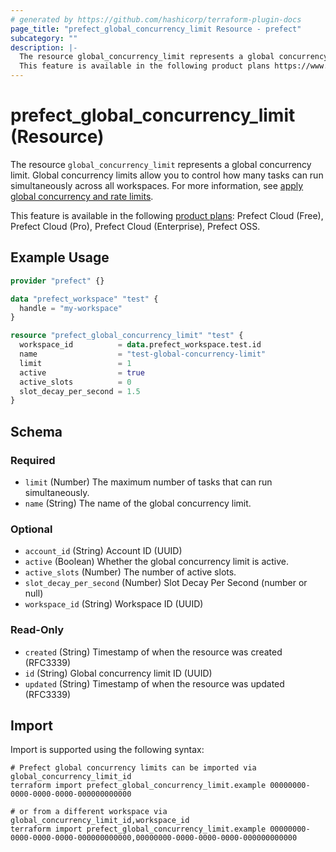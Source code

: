 ```yaml
---
# generated by https://github.com/hashicorp/terraform-plugin-docs
page_title: "prefect_global_concurrency_limit Resource - prefect"
subcategory: ""
description: |-
  The resource global_concurrency_limit represents a global concurrency limit. Global concurrency limits allow you to control how many tasks can run simultaneously across all workspaces. For more information, see apply global concurrency and rate limits https://docs.prefect.io/v3/develop/global-concurrency-limits.
  This feature is available in the following product plans https://www.prefect.io/pricing: Prefect Cloud (Free), Prefect Cloud (Pro), Prefect Cloud (Enterprise), Prefect OSS.
---
```


# prefect_global_concurrency_limit (Resource)

The resource `global_concurrency_limit` represents a global concurrency limit. Global concurrency limits allow you to control how many tasks can run simultaneously across all workspaces. For more information, see [apply global concurrency and rate limits](https://docs.prefect.io/v3/develop/global-concurrency-limits).

This feature is available in the following [product plans](https://www.prefect.io/pricing): Prefect Cloud (Free), Prefect Cloud (Pro), Prefect Cloud (Enterprise), Prefect OSS.

## Example Usage

```terraform
provider "prefect" {}

data "prefect_workspace" "test" {
  handle = "my-workspace"
}

resource "prefect_global_concurrency_limit" "test" {
  workspace_id          = data.prefect_workspace.test.id
  name                  = "test-global-concurrency-limit"
  limit                 = 1
  active                = true
  active_slots          = 0
  slot_decay_per_second = 1.5
}
```

<!-- schema generated by tfplugindocs -->
## Schema

### Required

- `limit` (Number) The maximum number of tasks that can run simultaneously.
- `name` (String) The name of the global concurrency limit.

### Optional

- `account_id` (String) Account ID (UUID)
- `active` (Boolean) Whether the global concurrency limit is active.
- `active_slots` (Number) The number of active slots.
- `slot_decay_per_second` (Number) Slot Decay Per Second (number or null)
- `workspace_id` (String) Workspace ID (UUID)

### Read-Only

- `created` (String) Timestamp of when the resource was created (RFC3339)
- `id` (String) Global concurrency limit ID (UUID)
- `updated` (String) Timestamp of when the resource was updated (RFC3339)

## Import

Import is supported using the following syntax:

```shell
# Prefect global concurrency limits can be imported via global_concurrency_limit_id
terraform import prefect_global_concurrency_limit.example 00000000-0000-0000-0000-000000000000

# or from a different workspace via global_concurrency_limit_id,workspace_id
terraform import prefect_global_concurrency_limit.example 00000000-0000-0000-0000-000000000000,00000000-0000-0000-0000-000000000000
```

